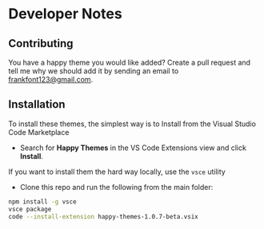 # Developer Notes

## Contributing

You have a happy theme you would like added? Create a pull request and tell me why we should add it by sending an email to frankfont123@gmail.com.

## Installation 
To install these themes, the simplest way is to Install from the Visual Studio Code Marketplace

- Search for **Happy Themes** in the VS Code Extensions view and click **Install**.

If you want to install them the hard way locally, use the `vsce` utility 

- Clone this repo and run the following from the main folder:

```bash
npm install -g vsce
vsce package
code --install-extension happy-themes-1.0.7-beta.vsix
```

